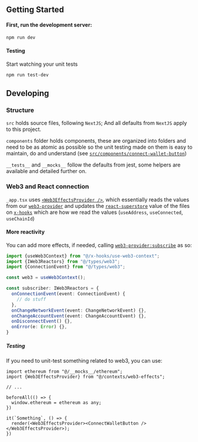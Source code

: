 ## Getting Started

#### First, run the development server:

```bash
npm run dev
```

#### Testing
Start watching your unit tests
```bash
npm run test-dev
```

## Developing

### Structure
`src` holds source files, following `NextJS`; And all defaults from `NextJS` apply to this project.

`components` folder holds components, these are organized into folders and need to be as atomic as possible so the unit
testing made on them is easy to maintain, do and understand (see [`src/components/connect-wallet-button`](src/components/connect-wallet-button))

`__tests__` and `__mocks__` follow the defaults from jest, some helpers are available and detailed further on.

### Web3 and React connection
`_app.tsx` uses [`<Web3EffectsProvider />`](src/contexts/web3-effects.tsx), which essentially reads the values from our [`web3-provider`](src/providers/web3.ts)
and updates the [`react-superstore`](https://www.npmjs.com/package/react-superstore) value of the files on [`x-hooks`](src/x-hooks) which are how we read the values 
(`useAddress`, `useConnected`, `useChainId`)

#### More reactivity
You can add more effects, if needed, calling [`web3-provider:subscribe`](src/providers/web3.ts#L93) as so:

```ts
import {useWeb3Context} from "@/x-hooks/use-web3-context";
import {IWeb3Reactors} from "@/types/web3";
import {ConnectionEvent} from "@/types/web3";

const web3 = useWeb3Context();

const subscriber: IWeb3Reactors = {
  onConnectionEvent(event: ConnectionEvent) {
    // do stuff
  },
  onChangeNetworkEvent(event: ChangeNetworkEvent) {},
  onChangeAccountEvent(event: ChangeAccountEvent) {},
  onDisconnectEvent() {},
  onError(e: Error) {},
}
```

##### Testing
If you need to unit-test something related to web3, you can use:
```tsx
import ethereum from "@/__mocks__/ethereum";
import {Web3EffectsProvider} from "@/contexts/web3-effects";

// ...

beforeAll(() => {
  window.ethereum = ethereum as any;
})

it(`Something`, () => {
  render(<Web3EffectsProvider><ConnectWalletButton /></Web3EffectsProvider>);
})
```
